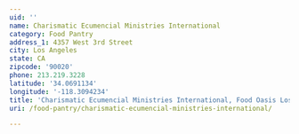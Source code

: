 ```yaml
---
uid: ''
name: Charismatic Ecumencial Ministries International
category: Food Pantry
address_1: 4357 West 3rd Street
city: Los Angeles
state: CA
zipcode: '90020'
phone: 213.219.3228
latitude: '34.0691134'
longitude: '-118.3094234'
title: 'Charismatic Ecumencial Ministries International, Food Oasis Los Angeles'
uri: /food-pantry/charismatic-ecumencial-ministries-international/

---
```

